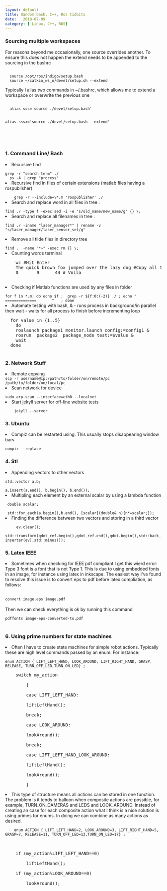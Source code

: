 ```yaml
---
layout: default
title: Random bash, C++, Ros tidbits
date:   2018-07-09 
category: [ Linux, C++, ROS]
---
```


<h3> Sourcing multiple workspaces</h3>
<p>      
For reasons beyond me occasionally, one source overrides another. To ensure this does not happen the extend needs to be
  appended to the sourcing in the bashrc
</p>

<code>
  source /opt/ros/indigo/setup.bash   
  source ~/catkin_ws_n/devel/setup.sh --extend  
</code>

<p>      
Typically I alias two commands in ~/.bashrc, which allows me to extend a workspace or overwrite the previous one
</p>

<code>
  alias sss='source ./devel/setup.bash' 
	
  alias sssx='source ./devel/setup.bash --extend'   
</code>



<br>
<br>

<h3> 1. Command Line/ Bash </h3>
<li> Recursive find</li>  
<code>
grep -r "search term" ./
  ps -A | grep "process"
</code>


<li> Recursive find in files of certain extensions (matlab files having a rospublisher) </li>  
<code>
	grep -r --include=\*.m 'rospublisher' ./
</code>


<li> Search and replace word in all files in tree :</li>  
<code>
find ./ -type f -exec sed -i -e 's/old_name/new_name/g' {} \;
</code>
<li> Search and replace all filenames in tree : </li>  
<code>
find ./ -iname "laser_manager*" | rename -v "s/laser_manager/laser_sensor_set/g"
  </code>
<li> Remove all tilde files in directory tree </li> 
<code>
find .  -name "*~" -exec rm {} \;
</code>
<li> Counting words terminal </li> 
<pre>
	wc #Hit Enter  
	The quick brown fox jumped over the lazy dog #Copy all text you need to count then hit ctrl+d
	0       9      44 # Voila
  </pre>
<li> Checking if Matlab functions are used by any files in folder</li> 
<code>
for f in *.m; do echo $f ;  grep -r ${f:0:(-2)} ./ ; echo "     ==============       "   ; done
</code>
  
<li> Automate testing with bash, & - runs process in background/in parallel then wait - waits for all process to finish before incrementing loop </li> 
<pre>
  for value in {1..5}
	do
	roslaunch package1 monitor.launch config:=config1 &
	rosrun  package2  package_node test:=$value &
	wait
  done
  </pre>
  
<h3> 2. Network Stuff </h3>
<li>  Remote copying 
<code>
scp -r username@ip:/path/to/folder/on/remote/pc /path/to/folder/on/local/pc
</code>
  
<li>  Scan network for device </li> 

  <code>
sudo arp-scan --interface=eth0 --localnet
</code>

<li> Start jekyll server for off-line website tests </li> 
<code>
    jekyll --server
</code>


<h3> 3. Ubuntu </h3>
<li> Compiz can be restarted using. This usually stops disappearing window bars </li> 

<code>
compiz --replace
</code>

<h3> 4. Stl </h3>
<li> Appending vectors to other vectors </li> 
<code>
std::vector<T> a,b; 	
	</code>
<code>
a.insert(a.end(), b.begin(), b.end());
</code>
	<li> Multipling each element by an external scalar by using a lambda function</li>	

<code>
 double scalar; 
</code>	
<code>
 std::for_each(a.begin(),b.end(), [scalar](double& n){n*=scalar;});	
</code>
	<li> Finding the difference between two vectors and storing in a third vector </li> 	
	
 <code>
	 ev.clear();
        std::transform(qdot_ref.begin(),qdot_ref.end(),qdot.begin(),std::back_inserter(ev),std::minus<double>());
</code>

<h3> 5. Latex IEEE </h3>
<li> Sometimes when checking for IEEE pdf compliant I get this wierd error: Type 3 font is a font that is not Type 1. This is due to using embedded fonts in an image, for instance using latex in inkscape. The easiest way I've found to resolve this issue is to convert eps to pdf before latex compliation, as follows:</li> 

<br>

<code>	
convert image.eps image.pdf
</code>


<br>
Then we can check everything is ok by running this command 
<br>
<code>	
pdffonts image-eps-converted-to.pdf
</code>
<br>

<h3> 6. Using prime numbers for state machines</h3>	

<li> Often I have to create state machines for simple robot actions. Typically these are high level commands passed by an enum. For instance:  </li> 

<code>	
enum ACTION { LIFT_LEFT_HAND, LOOK_AROUND, LIFT_RIGHT_HAND, GRASP, RELEASE, TURN_OFF_LED,TURN_ON_LED} ; 
</code>
<pre>
	switch my_action  <br />
		{ <br />
		case LIFT_LEFT_HAND:<br />
		liftLeftHand();	<br />
		break;<br />
		case LOOK_AROUND:<br />
		lookAround();<br />
		break;<br />
		case LIFT_LEFT_HAND_LOOK_AROUND:<br />
		liftLeftHand();	<br />
		lookAround();<br />
		}
</pre>	
	
<li> This type of structure means all actions can be stored in one function. The problem is it tends to balloon when composite 	actions are possible, for example, TURN_ON_CAMERAS and LEDS and LOOK_AROUND. Instead of creating an case for each composite action what I think is a nice solution is using primes for enums. In doing we can combine as many actions as desired. </li>

<code>		
	enum ACTION { LIFT_LEFT_HAND=2, LOOK_AROUND=3, LIFT_RIGHT_HAND=5, GRASP=7, RELEASE=11, TURN_OFF_LED=13,TURN_ON_LED=17} ;
</code> 

<pre>
<br />			
	if (my_action%LIFT_LEFT_HAND==0)<br />
		liftLeftHand();	<br />
	if (my_action%LOOK_AROUND==0)<br />
		lookAround();<br />
</pre>	
